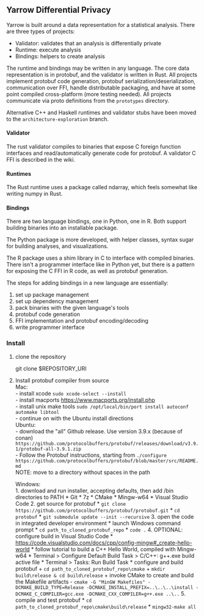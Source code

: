## Yarrow Differential Privacy
Yarrow is built around a data representation for a statistical analysis. There are three types of projects:
- Validator: validates that an analysis is differentially private
- Runtime: execute analysis
- Bindings: helpers to create analysis

The runtime and bindings may be written in any language. The core data representation is in protobuf, and the validator is written in Rust. All projects implement protobuf code generation, protobuf serialization/deserialization, communication over FFI, handle distributable packaging, and have at some point compiled cross-platform (more testing needed). All projects communicate via proto definitions from the `prototypes` directory.  

Alternative C++ and Haskell runtimes and validator stubs have been moved to the `architecture-exploration` branch.  


#### Validator
The rust validator compiles to binaries that expose C foreign function interfaces and read/automatically generate code for protobuf. A validator C FFI is described in the wiki.  

#### Runtimes
The Rust runtime uses a package called ndarray, which feels somewhat like writing numpy in Rust.  

#### Bindings
There are two language bindings, one in Python, one in R. Both support building binaries into an installable package.  

The Python package is more developed, with helper classes, syntax sugar for building analyses, and visualizations.  

The R package uses a shim library in C to interface with compiled binaries. There isn't a programmer interface like in Python yet, but there is a pattern for exposing the C FFI in R code, as well as protobuf generation.  

The steps for adding bindings in a new language are essentially:  
1. set up package management  
2. set up dependency management  
3. pack binaries with the given language's tools  
4. protobuf code generation  
5. FFI implementation and protobuf encoding/decoding  
6. write programmer interface  


### Install
1. clone the repository  


    git clone $REPOSITORY_URI

2. Install protobuf compiler from source  
    Mac:  
        - install xcode `sudo xcode-select --install`  
        - install macports https://www.macports.org/install.php  
        - install unix make tools `sudo /opt/local/bin/port install autoconf automake libtool`  
        - continue on with the Ubuntu install directions  
    Ubuntu:  
        - download the "all" Github release. Use version 3.9.x (because of conan)  
          `https://github.com/protocolbuffers/protobuf/releases/download/v3.9.1/protobuf-all-3.9.1.zip`  
        - Follow the Protobuf instructions, starting from `./configure`  
          `https://github.com/protocolbuffers/protobuf/blob/master/src/README.md`  
          NOTE: move to a directory without spaces in the path  

    Windows:  
        1. download and run installer, accepting defaults, then add /bin directories to PATH
		  * Git
		  * 7z
		  * CMake
		  * Mingw-w64
		  * Visual Studio Code
        2. get source for protobuf
		  * `git clone https://github.com/protocolbuffers/protobuf/protobuf.git`
		  * `cd protobuf`
		  * `git submodule update --init --recursive`
		3. open the code in integrated developer environment
		  * launch Windows command prompt
		  * `cd path_to_cloned_protobuf_repo`
		  * `code .`
        4. OPTIONAL: configure build in Visual Studio Code
		  * https://code.visualstudio.com/docs/cpp/config-mingw#_create-hello-world
		  * follow tutorial to build a C++ Hello World, compiled with Mingw-w64
		  * Terminal > Configure Default Build Task > C/C++: g++.exe build active file
		  * Terminal > Tasks: Run Build Task
		  * configure and build protobuf
		    + `cd path_to_cloned_protobuf_repo\cmake`
		    + `mkdir build\release & cd build\release`
		    + invoke CMake to create and build the Makefile artifacts
		      - `cmake -G "MinGW Makefiles" -DCMAKE_BUILD_TYPE=Release -DCMAKE_INSTALL_PREFIX=..\..\..\install -DCMAKE_C_COMPILER=gcc.exe -DCMAKE_CXX_COMPILER=g++.exe ..\..`
        5. compile and test protobuf
		  * `cd path_to_cloned_protobuf_repo\cmake\build\release`
		  * `mingw32-make all`
